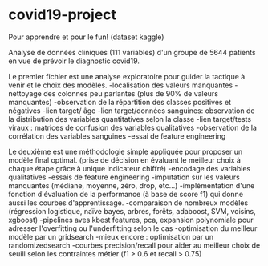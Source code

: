 # covid19-project
Pour apprendre et pour le fun! (dataset kaggle)

Analyse de données cliniques (111 variables) d'un groupe de 5644 patients en vue de prévoir le diagnostic covid19. 

Le premier fichier est une analyse exploratoire pour guider la tactique à venir et le choix des modèles. 
-localisation des valeurs manquantes
-nettoyage des colonnes peu parlantes (plus de 90% de valeurs manquantes)
-observation de la répartition des classes positives et négatives
-lien target/ âge
-lien target/données sanguines: observation de la distribution des variables quantitatives selon la classe 
-lien target/tests viraux : matrices de confusion des variables qualitatives 
-observation de la corrélation des variables sanguines
-essai de feature engineering

Le deuxième est une méthodologie simple appliquée pour proposer un modèle final optimal. 
(prise de décision en évaluant le meilleur choix à chaque étape grâce à unique indicateur chiffré)
-encodage des variables qualitatives
-essais de feature engineering
-imputation sur les valeurs manquantes (médiane, moyenne, zéro, drop, etc...)
-implémentation d'une fonction d'évaluation de la performance (à base de score f1) qui donne aussi les courbes d'apprentissage.
-comparaison de nombreux modèles (régression logistique, naïve bayes, arbres, forêts, adaboost, SVM, voisins, xgboost)
-pipelines aves kbest features, pca, expansion polynomiale pour adresser l'overfitting ou l'underfitting selon le cas
-optimisation du meilleur modèle par un gridsearch
-mieux encore : optimisation par un randomizedsearch
-courbes precision/recall pour aider au meilleur choix de seuill selon les contraintes métier (f1 > 0.6 et recall > 0.75)
